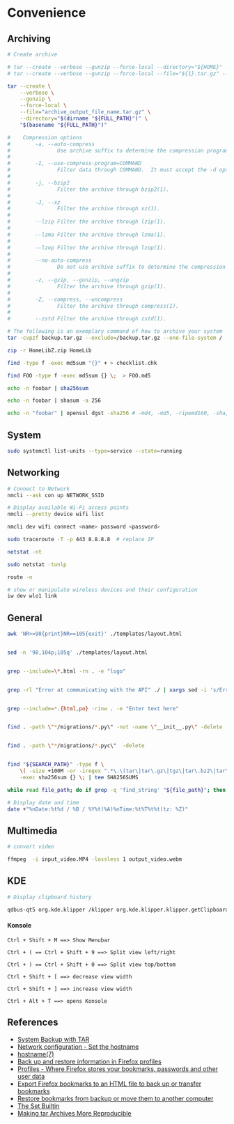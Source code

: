 # Convenience



## Archiving

```bash
# Create archive

# tar --create --verbose --gunzip --force-local --directory="${HOME}" --file="${1}.tar.gz" "${1}"
# tar --create --verbose --gunzip --force-local --file="${1}.tar.gz" --directory="${HOME}" "${dir}"

tar --create \
    --verbose \
    --gunzip \
    --force-local \
    --file="archive_output_file_name.tar.gz" \
    --directory="$(dirname "${FULL_PATH}")" \
    "$(basename "${FULL_PATH}")"

#    Compression options
#        -a, --auto-compress
#               Use archive suffix to determine the compression program.
#
#        -I, --use-compress-program=COMMAND
#               Filter data through COMMAND.  It must accept the -d option, for decompression.  The argument can contain command line options.
#
#        -j, --bzip2
#               Filter the archive through bzip2(1).
#
#        -J, --xz
#               Filter the archive through xz(1).
#
#        --lzip Filter the archive through lzip(1).
#
#        --lzma Filter the archive through lzma(1).
#
#        --lzop Filter the archive through lzop(1).
#
#        --no-auto-compress
#               Do not use archive suffix to determine the compression program.
#
#        -z, --gzip, --gunzip, --ungzip
#               Filter the archive through gzip(1).
#
#        -Z, --compress, --uncompress
#               Filter the archive through compress(1).
#
#        --zstd Filter the archive through zstd(1).
```


```bash
# The following is an exemplary command of how to archive your system
tar -cvpzf backup.tar.gz --exclude=/backup.tar.gz --one-file-system /
```


```bash
zip -r HomeLibZ.zip HomeLib
```


```bash
find -type f -exec md5sum "{}" + > checklist.chk

find FOO -type f -exec md5sum {} \;  > FOO.md5

echo -n foobar | sha256sum

echo -n foobar | shasum -a 256

echo -n "foobar" | openssl dgst -sha256 # -md4, -md5, -ripemd160, -sha, -sha1, -sha224, -sha384, -sha512, -whirlpool
```




## System

```bash
sudo systemctl list-units --type=service --state=running
```





## Networking

```bash
# Connect to Network
nmcli --ask con up NETWORK_SSID

# Display available Wi-Fi access points
nmcli --pretty device wifi list

nmcli dev wifi connect <name> password <password>

sudo traceroute -T -p 443 8.8.8.8  # replace IP

netstat -nt

sudo netstat -tunlp

route -n

# show or manipulate wireless devices and their configuration
iw dev wlo1 link
```





## General


```bash
awk 'NR>=98{print}NR==105{exit}' ./templates/layout.html


sed -n '98,104p;105q' ./templates/layout.html


grep --include=\*.html -rn . -e "logo"


grep -rl "Error at communicating with the API" ./ | xargs sed -i 's/Error at communicating with the API/API Communication Error/g'


grep --include=*.{html,po} -rinw . -e "Enter text here"


find . -path \"*/migrations/*.py\" -not -name \"__init__.py\" -delete


find . -path \"*/migrations/*.pyc\"  -delete


find "${SEARCH_PATH}" -type f \
    \( -size +100M -or -iregex ".*\.\(tar\|tar\.gz\|tgz\|tar\.bz2\|tar\.lz\|tar\.lrz\|tar\.lzo\|tar\.xz\|zip\|7z\)$" \) \
    -exec sha256sum {} \; | tee SHA256SUMS
```

```bash
while read file_path; do if grep -q 'find_string' "${file_path}"; then mv "${file_path}" DEST_DIR/; fi; done < <(find . -name "*.eml" -type f)
```


```bash
# Display date and time
date +"%nDate:%t%d / %B / %Y%t(%A)%nTime:%t%T%t%t(tz: %Z)"
```



## Multimedia

```bash
# convert video

ffmpeg  -i input_video.MP4 -lossless 1 output_video.webm
```





## KDE

```bash
# Display clipboard history

qdbus-qt5 org.kde.klipper /klipper org.kde.klipper.klipper.getClipboardHistoryMenu
```

#### Konsole

```
Ctrl + Shift + M ==> Show Menubar

Ctrl + ( == Ctrl + Shift + 9 ==> Split view left/right

Ctrl + ) == Ctrl + Shift + 0 ==> Split view top/bottom

Ctrl + Shift + [ ==> decrease view width

Ctrl + Shift + ] ==> increase view width

Ctrl + Alt + T ==> opens Konsole
```




## References

- [System Backup with TAR](https://help.ubuntu.com/community/BackupYourSystem/TAR)
- [Network configuration - Set the hostname](https://wiki.archlinux.org/title/Network_configuration#Set_the_hostname)
- [hostname(7)](https://www.man7.org/linux/man-pages/man7/hostname.7.html)
- [Back up and restore information in Firefox profiles](https://support.mozilla.org/en-US/kb/back-and-restore-information-firefox-profiles)
- [Profiles - Where Firefox stores your bookmarks, passwords and other user data](https://support.mozilla.org/en-US/kb/profiles-where-firefox-stores-user-data)
- [Export Firefox bookmarks to an HTML file to back up or transfer bookmarks](https://support.mozilla.org/en-US/kb/export-firefox-bookmarks-to-backup-or-transfer)
- [Restore bookmarks from backup or move them to another computer](https://support.mozilla.org/en-US/kb/restore-bookmarks-from-backup-or-move-them)
- [The Set Builtin](https://www.gnu.org/software/bash/manual/bash.html#The-Set-Builtin)
- [Making tar Archives More Reproducible](https://www.gnu.org/software/tar/manual/html_node/Reproducibility.html)

